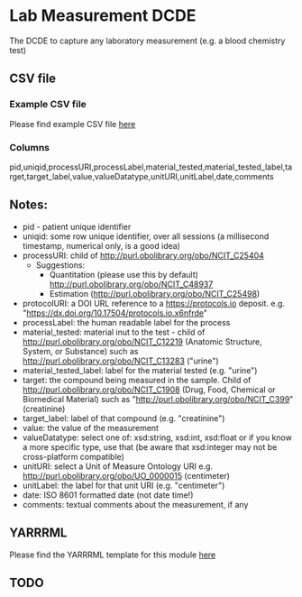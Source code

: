 # Lab Measurement DCDE

The DCDE to capture any laboratory measurement (e.g. a blood chemistry test)

## CSV file 

### Example CSV file
Please find example CSV file [here](../csv/lab_measurement.csv)

### Columns

 pid,uniqid,processURI,processLabel,material_tested,material_tested_label,target,target_label,value,valueDatatype,unitURI,unitLabel,date,comments

## Notes:
  * pid - patient unique identifier
  * uniqid:  some row unique identifier, over all sessions (a millisecond timestamp, numerical only, is a good idea)
  * processURI:  child of http://purl.obolibrary.org/obo/NCIT_C25404
    * Suggestions:
      * Quantitation (please use this by default) http://purl.obolibrary.org/obo/NCIT_C48937
      * Estimation (http://purl.obolibrary.org/obo/NCIT_C25498)
  * protocolURI:  a DOI URL reference to a https://protocols.io deposit. e.g. "https://dx.doi.org/10.17504/protocols.io.x6nfrde"
  * processLabel:  the human readable label for the process
  * material_tested:  material inut to the test - child of http://purl.obolibrary.org/obo/NCIT_C12219 (Anatomic Structure, System, or Substance) such as http://purl.obolibrary.org/obo/NCIT_C13283 ("urine")
  * material_tested_label: label for the material tested (e.g. "urine")
  * target:  the compound being measured in the sample. Child of  http://purl.obolibrary.org/obo/NCIT_C1908 (Drug, Food, Chemical or Biomedical Material) such as "http://purl.obolibrary.org/obo/NCIT_C399" (creatinine)
  * target_label:  label of that compound (e.g. "creatinine")
  * value:  the value of the measurement
  * valueDatatype: select one of:  xsd:string, xsd:int, xsd:float  or if you know a more specific type, use that (be aware that xsd:integer may not be cross-platform compatible)
  * unitURI: select a Unit of Measure Ontology URI e.g. http://purl.obolibrary.org/obo/UO_0000015 (centimeter)
  * unitLabel:  the label for that unit URI (e.g. "centimeter")
  * date:  ISO 8601 formatted date  (not date time!)
  * comments:  textual comments about the measurement, if any

## YARRRML

Please find the YARRRML template for this module [here](../templates/body_measurement_yarrrml_template.yaml)
  
##  TODO

